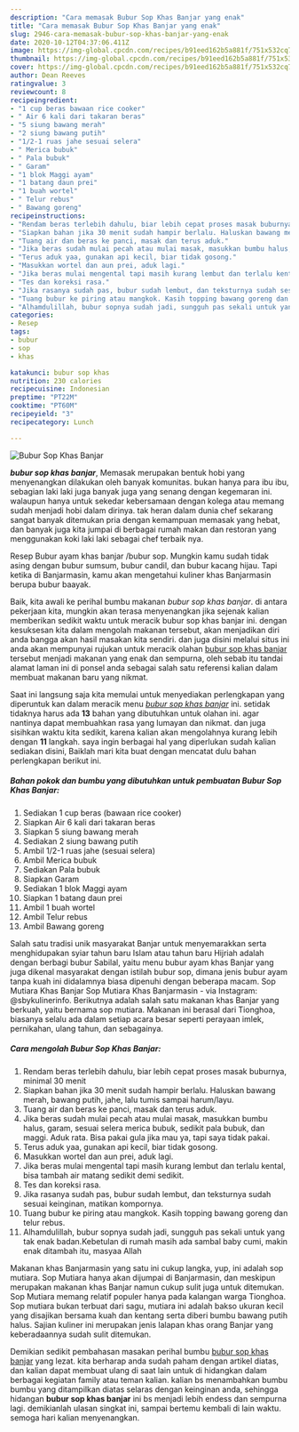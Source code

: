 ```yaml
---
description: "Cara memasak Bubur Sop Khas Banjar yang enak"
title: "Cara memasak Bubur Sop Khas Banjar yang enak"
slug: 2946-cara-memasak-bubur-sop-khas-banjar-yang-enak
date: 2020-10-12T04:37:06.411Z
image: https://img-global.cpcdn.com/recipes/b91eed162b5a881f/751x532cq70/bubur-sop-khas-banjar-foto-resep-utama.jpg
thumbnail: https://img-global.cpcdn.com/recipes/b91eed162b5a881f/751x532cq70/bubur-sop-khas-banjar-foto-resep-utama.jpg
cover: https://img-global.cpcdn.com/recipes/b91eed162b5a881f/751x532cq70/bubur-sop-khas-banjar-foto-resep-utama.jpg
author: Dean Reeves
ratingvalue: 3
reviewcount: 8
recipeingredient:
- "1 cup beras bawaan rice cooker"
- " Air 6 kali dari takaran beras"
- "5 siung bawang merah"
- "2 siung bawang putih"
- "1/2-1 ruas jahe sesuai selera"
- " Merica bubuk"
- " Pala bubuk"
- " Garam"
- "1 blok Maggi ayam"
- "1 batang daun prei"
- "1 buah wortel"
- " Telur rebus"
- " Bawang goreng"
recipeinstructions:
- "Rendam beras terlebih dahulu, biar lebih cepat proses masak buburnya, minimal 30 menit"
- "Siapkan bahan jika 30 menit sudah hampir berlalu. Haluskan bawang merah, bawang putih, jahe, lalu tumis sampai harum/layu."
- "Tuang air dan beras ke panci, masak dan terus aduk."
- "Jika beras sudah mulai pecah atau mulai masak, masukkan bumbu halus, garam, sesuai selera merica bubuk, sedikit pala bubuk, dan maggi. Aduk rata. Bisa pakai gula jika mau ya, tapi saya tidak pakai."
- "Terus aduk yaa, gunakan api kecil, biar tidak gosong."
- "Masukkan wortel dan aun prei, aduk lagi."
- "Jika beras mulai mengental tapi masih kurang lembut dan terlalu kental, bisa tambah air matang sedikit demi sedikit."
- "Tes dan koreksi rasa."
- "Jika rasanya sudah pas, bubur sudah lembut, dan teksturnya sudah sesuai keinginan, matikan kompornya."
- "Tuang bubur ke piring atau mangkok. Kasih topping bawang goreng dan telur rebus."
- "Alhamdulillah, bubur sopnya sudah jadi, sungguh pas sekali untuk yang tak enak badan.Kebetulan di rumah masih ada sambal baby cumi, makin enak ditambah itu, masyaa Allah"
categories:
- Resep
tags:
- bubur
- sop
- khas

katakunci: bubur sop khas 
nutrition: 230 calories
recipecuisine: Indonesian
preptime: "PT22M"
cooktime: "PT60M"
recipeyield: "3"
recipecategory: Lunch

---
```



![Bubur Sop Khas Banjar](https://img-global.cpcdn.com/recipes/b91eed162b5a881f/751x532cq70/bubur-sop-khas-banjar-foto-resep-utama.jpg)

<b><i>bubur sop khas banjar</i></b>, Memasak merupakan bentuk hobi yang menyenangkan dilakukan oleh banyak komunitas. bukan hanya para ibu ibu, sebagian laki laki juga banyak juga yang senang dengan kegemaran ini. walaupun hanya untuk sekedar kebersamaan dengan kolega atau memang sudah menjadi hobi dalam dirinya. tak heran dalam dunia chef sekarang sangat banyak ditemukan pria dengan kemampuan memasak yang hebat, dan banyak juga kita jumpai di berbagai rumah makan dan restoran yang menggunakan koki laki laki sebagai chef terbaik nya.

Resep Bubur ayam khas banjar /bubur sop. Mungkin kamu sudah tidak asing dengan bubur sumsum, bubur candil, dan bubur kacang hijau. Tapi ketika di Banjarmasin, kamu akan mengetahui kuliner khas Banjarmasin berupa bubur baayak.

Baik, kita awali ke perihal bumbu makanan <i>bubur sop khas banjar</i>. di antara pekerjaan kita, mungkin akan terasa menyenangkan jika sejenak kalian memberikan sedikit waktu untuk meracik bubur sop khas banjar ini. dengan kesuksesan kita dalam mengolah makanan tersebut, akan menjadikan diri anda bangga akan hasil masakan kita sendiri. dan juga disini melalui situs ini anda akan mempunyai rujukan untuk meracik olahan <u>bubur sop khas banjar</u> tersebut menjadi makanan yang enak dan sempurna, oleh sebab itu tandai alamat laman ini di ponsel anda sebagai salah satu referensi kalian dalam membuat makanan baru yang nikmat.


Saat ini langsung saja kita memulai untuk menyediakan perlengkapan yang diperuntuk kan dalam meracik menu <u><i>bubur sop khas banjar</i></u> ini. setidak tidaknya harus ada <b>13</b> bahan yang dibutuhkan untuk olahan ini. agar nantinya dapat membuahkan rasa yang lumayan dan nikmat. dan juga sisihkan waktu kita sedikit, karena kalian akan mengolahnya kurang lebih dengan <b>11</b> langkah. saya ingin berbagai hal yang diperlukan sudah kalian sediakan disini, Baiklah mari kita buat dengan mencatat dulu bahan perlengkapan berikut ini.

<!--inarticleads1-->

##### Bahan pokok dan bumbu yang dibutuhkan untuk pembuatan Bubur Sop Khas Banjar:

1. Sediakan 1 cup beras (bawaan rice cooker)
1. Siapkan  Air 6 kali dari takaran beras
1. Siapkan 5 siung bawang merah
1. Sediakan 2 siung bawang putih
1. Ambil 1/2-1 ruas jahe (sesuai selera)
1. Ambil  Merica bubuk
1. Sediakan  Pala bubuk
1. Siapkan  Garam
1. Sediakan 1 blok Maggi ayam
1. Siapkan 1 batang daun prei
1. Ambil 1 buah wortel
1. Ambil  Telur rebus
1. Ambil  Bawang goreng


Salah satu tradisi unik masyarakat Banjar untuk menyemarakkan serta menghidupakan syiar tahun baru Islam atau tahun baru Hijriah adalah dengan berbagi bubur Sabilal, yaitu menu bubur ayam khas Banjar yang juga dikenal masyarakat dengan istilah bubur sop, dimana jenis bubur ayam tanpa kuah ini didalamnya biasa dipenuhi dengan beberapa macam. Sop Mutiara Khas Banjar Sop Mutiara Khas Banjarmasin - via Instagram: @sbykulinerinfo. Berikutnya adalah salah satu makanan khas Banjar yang berkuah, yaitu bernama sop mutiara. Makanan ini berasal dari Tionghoa, biasanya selalu ada dalam setiap acara besar seperti perayaan imlek, pernikahan, ulang tahun, dan sebagainya. 

<!--inarticleads2-->

##### Cara mengolah Bubur Sop Khas Banjar:

1. Rendam beras terlebih dahulu, biar lebih cepat proses masak buburnya, minimal 30 menit
1. Siapkan bahan jika 30 menit sudah hampir berlalu. Haluskan bawang merah, bawang putih, jahe, lalu tumis sampai harum/layu.
1. Tuang air dan beras ke panci, masak dan terus aduk.
1. Jika beras sudah mulai pecah atau mulai masak, masukkan bumbu halus, garam, sesuai selera merica bubuk, sedikit pala bubuk, dan maggi. Aduk rata. Bisa pakai gula jika mau ya, tapi saya tidak pakai.
1. Terus aduk yaa, gunakan api kecil, biar tidak gosong.
1. Masukkan wortel dan aun prei, aduk lagi.
1. Jika beras mulai mengental tapi masih kurang lembut dan terlalu kental, bisa tambah air matang sedikit demi sedikit.
1. Tes dan koreksi rasa.
1. Jika rasanya sudah pas, bubur sudah lembut, dan teksturnya sudah sesuai keinginan, matikan kompornya.
1. Tuang bubur ke piring atau mangkok. Kasih topping bawang goreng dan telur rebus.
1. Alhamdulillah, bubur sopnya sudah jadi, sungguh pas sekali untuk yang tak enak badan.Kebetulan di rumah masih ada sambal baby cumi, makin enak ditambah itu, masyaa Allah


Makanan khas Banjarmasin yang satu ini cukup langka, yup, ini adalah sop mutiara. Sop Mutiara hanya akan dijumpai di Banjarmasin, dan meskipun merupakan makanan khas Banjar namun cukup sulit juga untuk ditemukan. Sop Mutiara memang relatif populer hanya pada kalangan warga Tionghoa. Sop mutiara bukan terbuat dari sagu, mutiara ini adalah bakso ukuran kecil yang disajikan bersama kuah dan kentang serta diberi bumbu bawang putih halus. Sajian kuliner ini merupakan jenis lalapan khas orang Banjar yang keberadaannya sudah sulit ditemukan. 

Demikian sedikit pembahasan masakan perihal bumbu <u>bubur sop khas banjar</u> yang lezat. kita berharap anda sudah paham dengan artikel diatas, dan kalian dapat membuat ulang di saat lain untuk di hidangkan dalam berbagai kegiatan family atau teman kalian. kalian bs menambahkan bumbu bumbu yang ditampilkan diatas selaras dengan keinginan anda, sehingga hidangan <b>bubur sop khas banjar</b> ini bs menjadi lebih endess dan sempurna lagi. demikianlah ulasan singkat ini, sampai bertemu kembali di lain waktu. semoga hari kalian menyenangkan.
